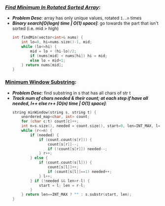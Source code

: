 ### ***[Find Minimum In Rotated Sorted Array](https://leetcode.com/problems/find-minimum-in-rotated-sorted-array/)***:
- ***Problem Desc***: array has only unique values, rotated ```1..n``` times
- ***Binary search[O(logn) time | O(1) space]***: go towards the part that isn't sorted (i.e. mid > high)
  ```cpp
  int findMin(vector<int>& nums) {
      int lo=0, hi=nums.size()-1, mid;
      while (lo<=hi) {
          mid = lo + (hi-lo)/2;
          if (nums[mid] < nums[hi]) hi = mid;
          else lo = mid+1;
      } return nums[mid];
  }
  ```

### [Minimum Window Substring](https://leetcode.com/problems/minimum-window-substring/):
- ***Problem Desc***: find substring in s that has all chars of str t
- ***Track num of chars needed & their count; at each step if have all needed, l++ else r++ [O(n) time | O(1) space]***:
  ```cpp
  string minWindow(string s, string t) {
      unordered_map<char, int> count;
      for (char c:t) count[c]++;
      int n=s.size(), needed = count.size(), start=0, len=INT_MAX, l=0, r=0;
      while (r<=n) {
          if (needed) {
              if (count.count(s[r])) {
                  count[s[r]]--;
                  if (!count[s[r]]) needed--;
              } r++;
          } else {
              if (count.count(s[l])) {
                  count[s[l]]++;
                  if (count[s[l]]==1) needed++;
              } l++;
          } if (!needed && len>r-l) {
              start = l; len = r-l;
          }
      } return len==INT_MAX ? "" : s.substr(start, len);
  }
  ```
